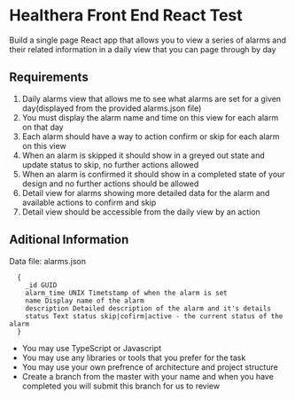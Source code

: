 # Healthera Front End React Test

Build a single page React app that allows you to view a series of alarms and their related information
in a daily view that you can page through by day

## Requirements

1. Daily alarms view that allows me to see what alarms are set for a given day(displayed from the provided alarms.json file)
2. You must display the alarm name and time on this view for each alarm on that day
3. Each alarm should have a way to action confirm or skip for each alarm on this view
4. When an alarm is skipped it should show in a greyed out state and update status to skip, no further actions allowed
5. When an alarm is confirmed it should show in a completed state of your design and no further actions should be allowed
6. Detail view for alarms showing more detailed data for the alarm and available actions to confirm and skip
7. Detail view should be accessible from the daily view by an action

## Aditional Information

Data file: alarms.json
```
  {
    _id GUID
    alarm_time UNIX Timetstamp of when the alarm is set
    name Display name of the alarm
    description Detailed description of the alarm and it's details
    status Text status skip|cofirm|active - the current status of the alarm
  }
```

* You may use TypeScript or Javascript
* You may use any libraries or tools that you prefer for the task
* You may use your own prefrence of architecture and project structure
* Create a branch from the master with your name and when you have completed you will submit this branch for us to review



